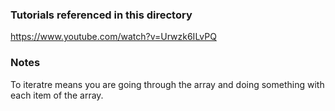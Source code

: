 ### Tutorials referenced in this directory

<a>https://www.youtube.com/watch?v=Urwzk6ILvPQ</a>

### Notes

To iteratre means you are going through the array and doing something with each item of the array.